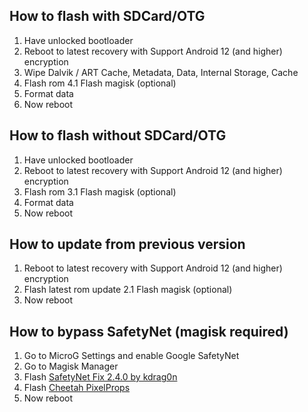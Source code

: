  ## How to flash with SDCard/OTG
1. Have unlocked bootloader
2. Reboot to latest recovery with Support Android 12 (and higher) encryption
3. Wipe Dalvik / ART Cache, Metadata, Data, Internal Storage, Cache
4. Flash rom
4.1 Flash magisk (optional)
5. Format data
6. Now reboot

 ## How to flash without SDCard/OTG
1. Have unlocked bootloader
2. Reboot to latest recovery with Support Android 12 (and higher) encryption
3. Flash rom
3.1 Flash magisk (optional)
4. Format data
5. Now reboot

 ## How to update from previous version
1. Reboot to latest recovery with Support Android 12 (and higher) encryption
2. Flash latest rom update
2.1 Flash magisk (optional)
3. Now reboot

 ## How to bypass SafetyNet (magisk required)
1. Go to MicroG Settings and enable Google SafetyNet
2. Go to Magisk Manager
3. Flash [SafetyNet Fix 2.4.0 by kdrag0n ](https://github.com/kdrag0n/safetynet-fix/releases/tag/v2.4.0)
4. Flash [Cheetah PixelProps](https://t.me/PixelProps/135)
5. Now reboot
